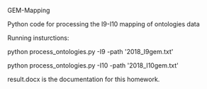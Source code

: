 GEM-Mapping

Python code for processing the I9-I10 mapping of ontologies data

Running insturctions:


python process_ontologies.py -I9  -path '2018_I9gem.txt'

python process_ontologies.py -I10  -path '2018_I10gem.txt'

result.docx is the documentation for this homework.
